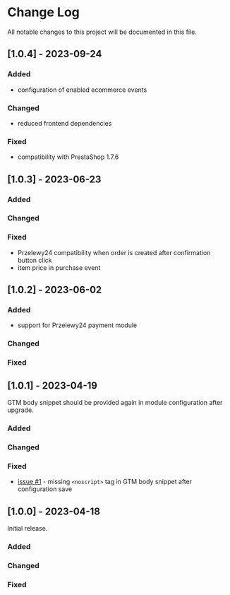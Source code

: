 # Change Log
All notable changes to this project will be documented in this file.

## [1.0.4] - 2023-09-24

### Added
- configuration of enabled ecommerce events

### Changed
- reduced frontend dependencies

### Fixed
- compatibility with PrestaShop 1.7.6

## [1.0.3] - 2023-06-23

### Added

### Changed

### Fixed
- Przelewy24 compatibility when order is created after confirmation button click
- item price in purchase event

## [1.0.2] - 2023-06-02

### Added
- support for Przelewy24 payment module

### Changed

### Fixed

## [1.0.1] - 2023-04-19
GTM body snippet should be provided again in module configuration after upgrade.

### Added

### Changed

### Fixed
- [issue #1](https://github.com/tagconcierge/tc-prestashop-module-free/issues/1) -
  missing `<noscript>` tag in GTM body snippet after configuration save

## [1.0.0] - 2023-04-18

Initial release.

### Added

### Changed

### Fixed
